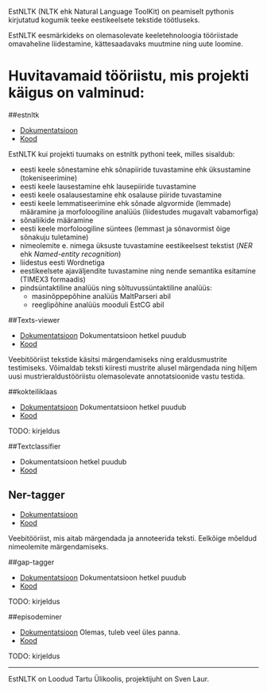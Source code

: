
EstNLTK (NLTK ehk Natural Language ToolKit) on peamiselt pythonis kirjutatud kogumik teeke eestikeelsete tekstide töötluseks.

EstNLTK eesmärkideks on olemasolevate keeletehnoloogia tööriistade omavaheline liidestamine, kättesaadavaks muutmine ning uute loomine.


# Huvitavamaid tööriistu, mis projekti käigus on valminud:
 
##estnltk

* [Dokumentatsioon](http://estnltk.github.io/estnltk)
* [Kood](http://github.com/estnltk/estnltk)

EstNLTK kui projekti tuumaks on estnltk pythoni teek, milles sisaldub:

* eesti keele sõnestamine ehk sõnapiiride tuvastamine ehk üksustamine (tokeniseerimine)
* eesti keele lausestamine ehk lausepiiride tuvastamine
* eesti keele osalausestamine ehk osalause piiride tuvastamine
* eesti keele lemmatiseerimine ehk sõnade algvormide (lemmade) määramine ja morfoloogiline analüüs (liidestudes mugavalt vabamorfiga)
* sõnaliikide määramine
* eesti keele morfoloogiline süntees (lemmast ja sõnavormist õige sõnakuju tuletamine)
* nimeolemite e. nimega üksuste tuvastamine eestikeelsest tekstist (*NER* ehk *Named-entity recognition*)
* liidestus eesti Wordnetiga
* eestikeelsete ajaväljendite tuvastamine ning nende semantika esitamine (TIMEX3 formaadis)
* pindsüntaktiline analüüs ning sõltuvussüntaktiline analüüs:
	* masinõppepõhine analüüs MaltParseri abil
	* reeglipõhine analüüs mooduli EstCG abil

##Texts-viewer

* [Dokumentatsioon](TODO) Dokumentatsioon hetkel puudub
* [Kood](https://github.com/estnltk/texts-viewer)

Veebitööriist tekstide käsitsi märgendamiseks ning eraldusmustrite testimiseks. 
Võimaldab teksti kiiresti mustrite alusel märgendada ning hiljem uusi mustrieraldustööriistu olemasolevate annotatsioonide vastu testida.

##kokteiliklaas

* [Dokumentatsioon](TODO) Dokumentatsioon hetkel puudub
* [Kood](https://github.com/estnltk/visualisations/tree/master/chi_square)

TODO: kirjeldus

##Textclassifier

* Dokumentatsioon hetkel puudub
* [Kood](https://github.com/estnltk/textclassifier)

## Ner-tagger

* [Dokumentatsioon](https://github.com/estnltk/ner-tagger/blob/master/README.md)
* [Kood](https://github.com/estnltk/ner-tagger)

Veebitööriist, mis aitab märgendada ja annoteerida teksti. Eelkõige mõeldud nimeolemite märgendamiseks.


##gap-tagger

* [Dokumentatsioon](TODO) Dokumentatsioon hetkel puudub
* [Kood](https://github.com/estnltk/gap-tagger)

TODO: kirjeldus

##episodeminer

* [Dokumentatsioon](TODO) Olemas, tuleb veel üles panna.
* [Kood](https://github.com/estnltk/episode-miner)


TODO: kirjeldus


--------- 

EstNLTK on Loodud Tartu Ülikoolis, projektijuht on Sven Laur.
